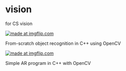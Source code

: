 # vision
for CS vision

<a href="https://imgflip.com/gif/30nnwk"><img src="https://i.imgflip.com/30nnwk.gif" title="made at imgflip.com"/></a>

From-scratch object recognition in C++ using OpenCV

<a href="https://imgflip.com/gif/30no9p"><img src="https://i.imgflip.com/30no9p.gif" title="made at imgflip.com"/></a>

Simple AR program in C++ with OpenCV
